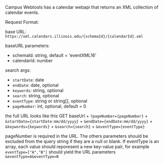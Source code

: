 Campus Webtools has a calendar webapi that returns an XML collection of calendar events.

Request Format:

base URL: `https://xml.calendars.illinois.edu/{schemaId}/{calendarId}.xml`

baseURL parameters:

- schemaId: string, default = 'eventXML16'
- calendarId: number

search args:

- `startDate`: date
- `endDate`: date, optional
- `keywords`: string, optional
- `search`: string, optional
- `eventType`: string or string[], optional
- `pageNumber`: int, optional, default = 0

the full URL looks like this
GET baseUrl
    + `?pageNumber={pageNumber}`
    + `&startDate={startDate:mm/dd/yyyy}`
    + `&endDate={endDate:mm/dd/yyyy}`
    + `&keywords={keywords}`
    + `&search={search}`
    + `&eventType={eventType}`

pageNumber is required in the URL.  The others parameters should be excluded from the query string if they are a null or blank.
If eventType is an array, each value should reporesent a new key-value pair, for example `eventType=["A","B"]`  should yield the URL parameters `&eventType=A&eventType=B`


